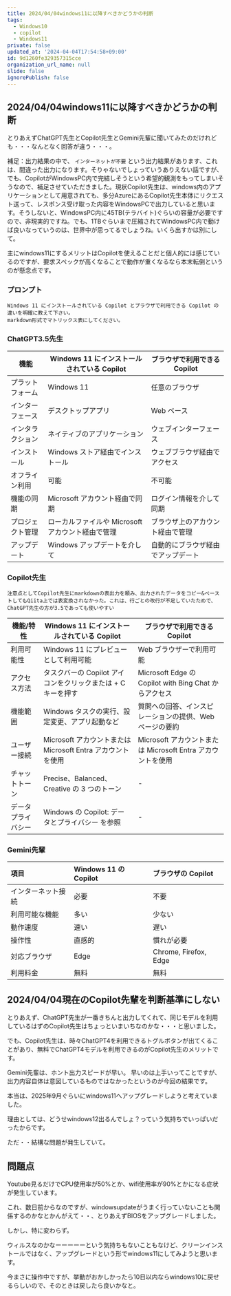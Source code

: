 ```yaml
---
title: 2024/04/04windows11に以降すべきかどうかの判断
tags:
  - Windows10
  - copilot
  - Windows11
private: false
updated_at: '2024-04-04T17:54:58+09:00'
id: 9d1260fe329357315cce
organization_url_name: null
slide: false
ignorePublish: false
---
```

## 2024/04/04windows11に以降すべきかどうかの判断

とりあえずChatGPT先生とCopilot先生とGemini先輩に聞いてみたのだけれども・・・なんとなく回答が違う・・・。


補足：出力結果の中で、 `インターネットが不要` という出力結果があります、これは、間違った出力になります。そりゃないでしょっていうありえない話ですが、でも、CopilotがWindowsPC内で完結しそうという希望的観測をもってしまいそうなので、補足させていただきました。現状Copilot先生は、windows内のアプリケーションとして用意されても、多分AzureにあるCopilot先生本体にリクエスト送って、レスポンス受け取った内容をWindowsPCで出力していると思います。そうしないと、WindowsPC内に45TB(テラバイト)ぐらいの容量が必要ですので、非現実的ですね。でも、1TBぐらいまで圧縮されてWindowsPC内で動けば良いなっていうのは、世界中が思ってるでしょうね。いくら出すかは別にして。


主にwindows11にするメリットはCopilotを使えることだと個人的には感じているのですが、要求スペックが高くなることで動作が重くなるなら本末転倒というのが懸念点です。

### プロンプト

```
Windows 11 にインストールされている Copilot とブラウザで利用できる Copilot の違いを明確に教えて下さい。
markdown形式でマトリックス表にしてください。
```

### ChatGPT3.5先生

| 機能                   | Windows 11 にインストールされている Copilot | ブラウザで利用できる Copilot |
|------------------------|--------------------------------------------|-----------------------------|
| プラットフォーム       | Windows 11                                   | 任意のブラウザ               |
| インターフェース     | デスクトップアプリ                           | Web ベース                 |
| インタラクション       | ネイティブのアプリケーション               | ウェブインターフェース     |
| インストール         | Windows ストア経由でインストール            | ウェブブラウザ経由でアクセス |
| オフライン利用       | 可能                                         | 不可能                      |
| 機能の同期           | Microsoft アカウント経由で同期              | ログイン情報を介して同期    |
| プロジェクト管理     | ローカルファイルや Microsoft アカウント経由で管理 | ブラウザ上のアカウント経由で管理 |
| アップデート         | Windows アップデートを介して                  | 自動的にブラウザ経由でアップデート |

### Copilot先生

`注意点としてCopilot先生にmarkdownの表出力を頼み、出力されたデータをコピー&ペーストしてもQiita上では表変換されなかった。これは、行ごとの改行が不足していたためで、ChatGPT先生の方が3.5であっても使いやすい`

| 機能/特性 | Windows 11 にインストールされている Copilot | ブラウザで利用できる Copilot |
|--------------|--------------------------------------------|----------------------------------|
| 利用可能性 | Windows 11 にプレビューとして利用可能 | Web ブラウザーで利用可能 |
| アクセス方法 | タスクバーの Copilot アイコンをクリックまたは + C キーを押す | Microsoft Edge の Copilot with Bing Chat からアクセス | 
| 機能範囲 | Windows タスクの実行、設定変更、アプリ起動など | 質問への回答、インスピレーションの提供、Web ページの要約 | 
| ユーザー接続 | Microsoft アカウントまたは Microsoft Entra アカウントを使用 | Microsoft アカウントまたは Microsoft Entra アカウントを使用 |
| チャットトーン | Precise、Balanced、Creative の 3 つのトーン | - | 
| データプライバシー | Windows の Copilot: データとプライバシー を参照 | - |

### Gemini先輩

|項目|Windows 11 の Copilot|ブラウザの Copilot|
|:----|:----|:----|
|インターネット接続|必要|不要|
|利用可能な機能|多い|少ない|
|動作速度|速い|遅い|
|操作性|直感的|慣れが必要|
|対応ブラウザ|Edge|Chrome, Firefox, Edge|
|利用料金|無料|無料|

## 2024/04/04現在のCopilot先輩を判断基準にしない

とりあえず、ChatGPT先生が一番きちんと出力してくれて、同じモデルを利用しているはずのCopilot先生はちょっといまいちなのかな・・・と思いました。

でも、Copilot先生は、時々ChatGPT4を利用できるトグルボタンが出てくることがあり、無料でChatGPT4モデルを利用できるのがCopilot先生のメリットです。

Gemini先輩は、ホント出力スピードが早い。
早いのは上手いってことですが、出力内容自体は意図しているものではなかったというのが今回の結果です。

本当は、2025年9月ぐらいにwindows11へアップグレードしようと考えていました。

理由としては、どうせwindows12出るんでしょ？っていう気持ちでいっぱいだったからです。

ただ・・結構な問題が発生していて。

## 問題点

Youtube見るだけでCPU使用率が50%とか、wifi使用率が90%とかになる症状が発生しています。

これ、数日前からなのですが、windowsupdateがうまく行っていないことも関係するのかなとかんがえて・・、とりあえずBIOSをアップグレードしました。

しかし、特に変わらず。

ウィルスなのかなーーーーーという気持ちもないこともなけど、クリーンインストールではなく、アップグレードという形でwindows11にしてみようと思います。

今まさに操作中ですが、挙動がおかしかったら10日以内ならwindows10に戻せるらしいので、そのときは戻したら良いかなと。


